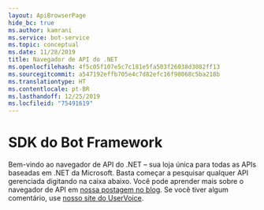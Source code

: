 ```yaml
---
layout: ApiBrowserPage
hide_bc: true
ms.author: kamrani
ms.service: bot-service
ms.topic: conceptual
ms.date: 11/28/2019
title: Navegador de API do .NET
ms.openlocfilehash: 4f5c05f107e5c7c181e5fa503f26038d3082ff13
ms.sourcegitcommit: a547192effb705e4c7d82efc16f98068c5ba218b
ms.translationtype: HT
ms.contentlocale: pt-BR
ms.lasthandoff: 12/25/2019
ms.locfileid: "75491619"
---
```

# <a name="bot-framework-sdk"></a>SDK do Bot Framework 

Bem-vindo ao navegador de API do .NET – sua loja única para todas as APIs baseadas em .NET da Microsoft. Basta começar a pesquisar qualquer API gerenciada digitando na caixa abaixo. Você pode aprender mais sobre o navegador de API em [nossa postagem no blog](https://aka.ms/apibrowser). Se você tiver algum comentário, use [nosso site do UserVoice](https://aka.ms/apibrowserfeedback).
